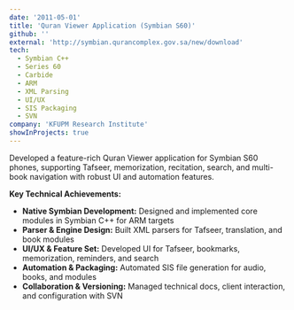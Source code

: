 ```yaml
---
date: '2011-05-01'
title: 'Quran Viewer Application (Symbian S60)'
github: ''
external: 'http://symbian.qurancomplex.gov.sa/new/download'
tech:
  - Symbian C++
  - Series 60
  - Carbide
  - ARM
  - XML Parsing
  - UI/UX
  - SIS Packaging
  - SVN
company: 'KFUPM Research Institute'
showInProjects: true
---
```


Developed a feature-rich Quran Viewer application for Symbian S60 phones, supporting Tafseer, memorization, recitation, search, and multi-book navigation with robust UI and automation features.

**Key Technical Achievements:**

- **Native Symbian Development:** Designed and implemented core modules in Symbian C++ for ARM targets
- **Parser & Engine Design:** Built XML parsers for Tafseer, translation, and book modules
- **UI/UX & Feature Set:** Developed UI for Tafseer, bookmarks, memorization, reminders, and search
- **Automation & Packaging:** Automated SIS file generation for audio, books, and modules
- **Collaboration & Versioning:** Managed technical docs, client interaction, and configuration with SVN
